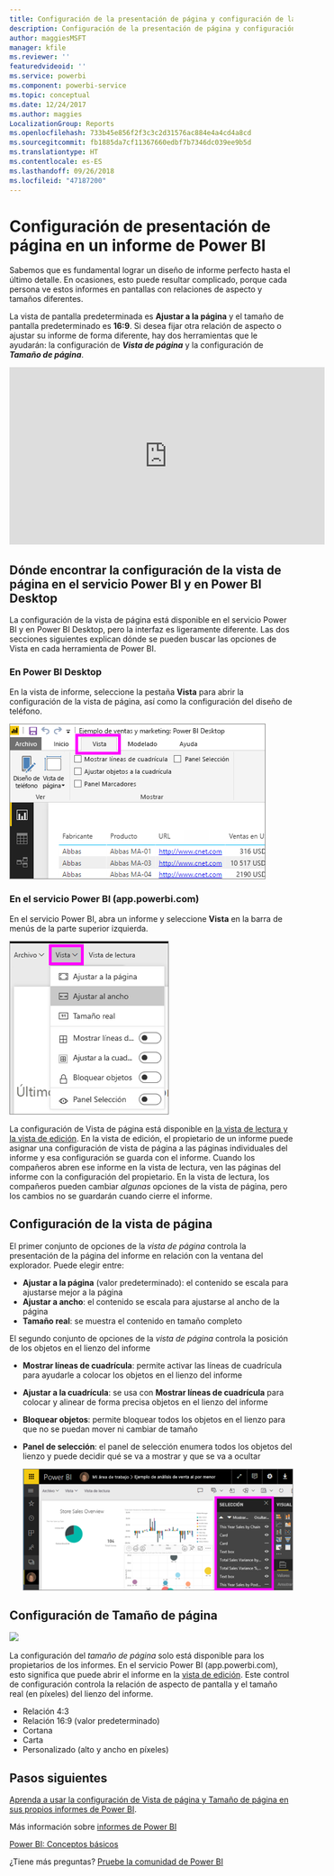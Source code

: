 ```yaml
---
title: Configuración de la presentación de página y configuración de la vista de página de un informe
description: Configuración de la presentación de página y configuración de la vista de página de un informe
author: maggiesMSFT
manager: kfile
ms.reviewer: ''
featuredvideoid: ''
ms.service: powerbi
ms.component: powerbi-service
ms.topic: conceptual
ms.date: 12/24/2017
ms.author: maggies
LocalizationGroup: Reports
ms.openlocfilehash: 733b45e856f2f3c3c2d31576ac884e4a4cd4a8cd
ms.sourcegitcommit: fb1885da7cf11367660edbf7b7346dc039ee9b5d
ms.translationtype: HT
ms.contentlocale: es-ES
ms.lasthandoff: 09/26/2018
ms.locfileid: "47187200"
---
```

# <a name="page-display-settings-in-a-power-bi-report"></a>Configuración de presentación de página en un informe de Power BI
Sabemos que es fundamental lograr un diseño de informe perfecto hasta el último detalle. En ocasiones, esto puede resultar complicado, porque cada persona ve estos informes en pantallas con relaciones de aspecto y tamaños diferentes. 

La vista de pantalla predeterminada es **Ajustar a la página** y el tamaño de pantalla predeterminado es **16:9**. Si desea fijar otra relación de aspecto o ajustar su informe de forma diferente, hay dos herramientas que le ayudarán: la configuración de ***Vista de página*** y la configuración de ***Tamaño de página***.

<iframe width="560" height="315" src="https://www.youtube.com/embed/5tg-OXzxe2g" frameborder="0" allowfullscreen></iframe>


## <a name="where-to-find-page-view-settings-in-power-bi-service-and-power-bi-desktop"></a>Dónde encontrar la configuración de la vista de página en el servicio Power BI y en Power BI Desktop
La configuración de la vista de página está disponible en el servicio Power BI y en Power BI Desktop, pero la interfaz es ligeramente diferente. Las dos secciones siguientes explican dónde se pueden buscar las opciones de Vista en cada herramienta de Power BI.

### <a name="in-power-bi-desktop"></a>En Power BI Desktop
En la vista de informe, seleccione la pestaña **Vista** para abrir la configuración de la vista de página, así como la configuración del diseño de teléfono.

  ![panel Selección](media/power-bi-report-display-settings/power-bi-desktop-view-settings.png)

### <a name="in-power-bi-service-apppowerbicom"></a>En el servicio Power BI (app.powerbi.com)
En el servicio Power BI, abra un informe y seleccione **Vista** en la barra de menús de la parte superior izquierda.

![](media/power-bi-report-display-settings/power-bi-change-page-view.png)

La configuración de Vista de página está disponible en [la vista de lectura y la vista de edición](consumer/end-user-reading-view.md). En la vista de edición, el propietario de un informe puede asignar una configuración de vista de página a las páginas individuales del informe y esa configuración se guarda con el informe. Cuando los compañeros abren ese informe en la vista de lectura, ven las páginas del informe con la configuración del propietario.  En la vista de lectura, los compañeros pueden cambiar *algunas* opciones de la vista de página, pero los cambios no se guardarán cuando cierre el informe.

##    <a name="page-view-settings"></a>Configuración de la vista de página
El primer conjunto de opciones de la *vista de página* controla la presentación de la página del informe en relación con la ventana del explorador.  Puede elegir entre:

* **Ajustar a la página** (valor predeterminado): el contenido se escala para ajustarse mejor a la página
* **Ajustar a ancho**: el contenido se escala para ajustarse al ancho de la página
* **Tamaño real**: se muestra el contenido en tamaño completo

El segundo conjunto de opciones de la *vista de página* controla la posición de los objetos en el lienzo del informe

* **Mostrar líneas de cuadrícula**: permite activar las líneas de cuadrícula para ayudarle a colocar los objetos en el lienzo del informe
* **Ajustar a la cuadrícula**: se usa con **Mostrar líneas de cuadrícula** para colocar y alinear de forma precisa objetos en el lienzo del informe 
* **Bloquear objetos**: permite bloquear todos los objetos en el lienzo para que no se puedan mover ni cambiar de tamaño
* **Panel de selección**: el panel de selección enumera todos los objetos del lienzo y puede decidir qué se va a mostrar y que se va a ocultar

    ![panel Selección](media/power-bi-report-display-settings/power-bi-selection-pane.png)



## <a name="page-size-settings"></a>Configuración de Tamaño de página
![](media/power-bi-report-display-settings/power-bi--page-size.png)

La configuración del *tamaño de página* solo está disponible para los propietarios de los informes. En el servicio Power BI (app.powerbi.com), esto significa que puede abrir el informe en la [vista de edición](consumer/end-user-reading-view.md). Este control de configuración controla la relación de aspecto de pantalla y el tamaño real (en píxeles) del lienzo del informe.   

* Relación 4:3
* Relación 16:9 (valor predeterminado)
* Cortana
* Carta
* Personalizado (alto y ancho en píxeles)

## <a name="next-steps"></a>Pasos siguientes
[Aprenda a usar la configuración de Vista de página y Tamaño de página en sus propios informes de Power BI](consumer/end-user-report-view.md).

Más información sobre [informes de Power BI](consumer/end-user-reports.md)

[Power BI: Conceptos básicos](consumer/end-user-basic-concepts.md)

¿Tiene más preguntas? [Pruebe la comunidad de Power BI](http://community.powerbi.com/)

